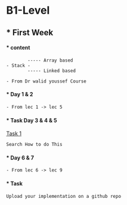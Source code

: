 # B1-Level

## * First Week

#### * content
~~~
        ----- Array based
- Stack - 
        ----- Linked based

- From Dr walid youssef Course 
~~~
#### * Day 1 & 2
~~~
- From lec 1 -> lec 5
~~~

#### * Task Day 3 & 4 & 5
[Task 1](https://drive.google.com/file/d/1Xcs5uh-wWpDKzC0DvZtj2d6-WuB9Hduy/view?usp=sharing)
~~~
Search How to do This
~~~

#### * Day 6 & 7
~~~
- From lec 6 -> lec 9
~~~

#### * Task 
~~~
Upload your implementation on a github repo
~~~
